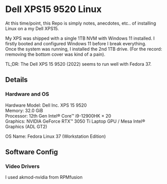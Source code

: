 # Dell XPS15 9520 Linux

At this time/point, this Repo is simply notes, anecdotes, etc.. of installing Linux on a my Dell XPS15.  

My XPS was shipped with a single 1TB NVM with Windows 11 installed.  I firstly booted and configured Windows 11 before I break everything.  
Once the system was running, I installed the 2nd 1TB drive.  (For the record:  rremoving the bottom cover was kind of a pain).

TL;DR:  The Dell XPS 15 9520 (2022) seems to run well with Fedora 37.

## Details
### Hardware and OS
Hardware Model: Dell Inc. XPS 15 9520  
Memory: 32.0 GiB  
Processor: 12th Gen Intel® Core™ i9-12900HK × 20  
Graphics: NVIDIA GeForce RTX™ 3050 Ti Laptop GPU / Mesa Intel® Graphics (ADL GT2)  
  
OS Name: Fedora Linux 37 (Workstation Edition)  

## Software Config
### Video Drivers
I used akmod-nvidia from RPMfusion
